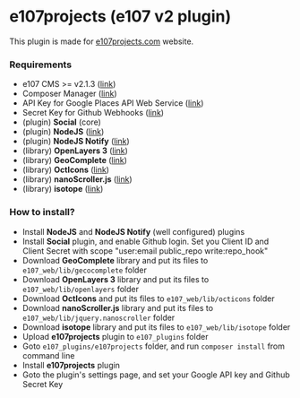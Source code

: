 e107projects (e107 v2 plugin)
=============================

This plugin is made for [e107projects.com](https://e107projects.com) website.

### Requirements

- e107 CMS >= v2.1.3 ([link](https://github.com/e107inc/e107))
- Composer Manager ([link](https://getcomposer.org))
- API Key for Google Places API Web Service ([link](https://console.developers.google.com))
- Secret Key for Github Webhooks ([link](https://developer.github.com/guides/basics-of-authentication))
- (plugin) **Social** (core)
- (plugin) **NodeJS** ([link](https://github.com/lonalore/nodejs))
- (plugin) **NodeJS Notify** ([link](https://github.com/lonalore/nodejs_notify))
- (library) **OpenLayers 3** ([link](https://openlayers.org))
- (library) **GeoComplete** ([link](https://github.com/ubilabs/geocomplete))
- (library) **OctIcons** ([link](https://octicons.github.com))
- (library) **nanoScroller.js** ([link](https://jamesflorentino.github.io/nanoScrollerJS))
- (library) **isotope** ([link](https://github.com/metafizzy/isotope))

### How to install?

- Install **NodeJS** and **NodeJS Notify** (well configured) plugins
- Install **Social** plugin, and enable Github login. Set you Client ID and Client Secret with scope "user:email public_repo write:repo_hook"
- Download **GeoComplete** library and put its files to `e107_web/lib/gecocomplete` folder
- Download **OpenLayers 3** library and put its files to `e107_web/lib/openlayers` folder
- Download **OctIcons** and put its files to `e107_web/lib/octicons` folder
- Download **nanoScroller.js** library and put its files to `e107_web/lib/jquery.nanoscroller` folder
- Download **isotope** library and put its files to `e107_web/lib/isotope` folder
- Upload **e107projects** plugin to `e107_plugins` folder
- Goto `e107_plugins/e107projects` folder, and run `composer install` from command line
- Install **e107projects** plugin
- Goto the plugin's settings page, and set your Google API key and Github Secret Key
